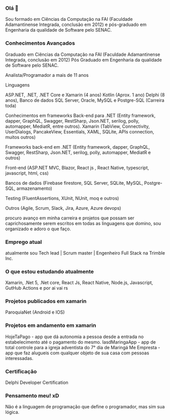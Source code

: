 ### Olá 👋
Sou formado em Ciências da Computação na FAI (Faculdade Adamantinense Integrada, conclusão em 2012) e pós-graduado em Engenharia da qualidade de Software pelo SENAC.

### Conhecimentos Avançados
Graduado em Ciências da Computação na FAI (Faculdade Adamantinense Integrada, conclusão em 2012)
Pós Graduado em Engenharia da qualidade de Software pelo SENAC.

Analista/Programador a mais de 11 anos 

Linguagens 

ASP.NET, .NET, .NET Core e Xamarin (4 anos)
Kotlin (Aprox. 1 ano)
Delphi (8 anos), 
Banco de dados SQL Server, Oracle, MySQL e Postgre-SQL (Carreira toda)

Conhecimentos em frameworks Back-end para .NET (Entity framework, dapper, GraphQL, Swagger, RestSharp, Json.NET, serilog, polly, automapper, MediatR, entre outros). Xamarin (TabView, Connectivity, UserDialogs, PancakeView, Essentials, XAML, SQLite, APIs connection, muitos outros) 

Frameworks back-end em .NET (Entity framework, dapper, GraphQL, Swagger, RestSharp, Json.NET, serilog, polly, automapper, MediatR e outros) 

Front-end (ASP.NET MVC, Blazor, React js , React Native, typescript, javascript, html, css) 

Bancos de dados (Firebase firestore, SQL Server, SQLite, MySQL, Postgre-SQL, armazenamento) 

Testing (FluentAssertions, XUnit, NUnit, moq e outros) 

Outros (Agile, Scrum, Slack, Jira, Azure, Azure devops)

procuro avanço em minha carreira e projetos que possam ser caprichosamente serem escritos em todas as linguagens que domino, sou organizado e adoro o que faço.

### Emprego atual
atualmente sou Tech lead | Scrum master | Engenheiro Full Stack na Trimble Inc.

### O que estou estudando atualmente
Xamarin, .Net 5, .Net core, React Js, React Native, Node.js, Javascript, GutHub Actions e por ai vai rs

### Projetos publicados em xamarin
ParoquiaNet (Android e IOS)

### Projetos em andamento em xamarin
HojeTaPago - app que dá autonomia a pessoa desde a entrada no estabelecimento até o pagamento do mesmo.
IasdMaringaApp - app de total controle para a igreja adventista do 7° dia de Maringá
Me Empresta - app que faz alugueis com qualquer objeto de sua casa com pessoas interessadas.

### Certificação
Delphi Developer Certification 

### Pensamento meu! xD
Não é a linguagem de programação que define o programador, mas sim sua lógica.
